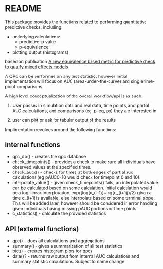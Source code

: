 README
=============

This package provides the functions related to performing quantitative predictive checks, including:

* underlying calculations:
  * predictive-p value
  * p-equivalence
* plotting output (histograms)

based on publication [A new equivalence based metric for predictive check to qualify mixed effects models](http://www.ncbi.nlm.nih.gov/pubmed/16353930)

A QPC can be performed on any test statistic, however initial implementation will focus on AUC (area-under-the-curve) and single time-point comparisons.

A high level conceptualization of the overall workflow/api is as such:

1. User passes in simulation data and real data, time points, and partial AUC calculations, and comparisons (eg. p-eq, pp) they are interested in. 

2. user can plot or ask for tabular output of the results

Implimentation revolves around the following functions:

## internal functions
* qpc_db() -  creates the qpc database
* check_timepoints() - provides a check to make sure all individuals have observed values at the specified times. 
* check_aucs() - checks for times at both edges of partial auc calculations (eg pAUC0-10 would check for timepoint 0 and 10). 
* interpolate_value() - given check_timepoints() fails, an interpolated value can be calculated based on some calculation. Initial calculation would be a log-linear interplotation, exp((log(c_(i-1))+log(c_(i+1)))/2) given a time c_(i+1) is available, else interpolate based on some terminal slope. This will be added later, however should be considered in error handling given individuals having missing pAUC portions or time points. 
* c_statistics() - calculate the provided statistics

## API (external functions)
* qpc() - does all calculations and aggregations
* summary() - gives a summarization of all test statistics 
* plot() - creates histogram plots for qpcs
* data()? - returns raw output from internal AUC calculations and summary statistic calculations. Subject to name change





